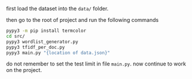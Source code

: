 first load the dataset into the `data/` folder.

then go to the root of project and run the following commands

```bash
pypy3 -m pip install termcolor
cd src/
pypy3 wordlist_generator.py
pypy3 tfidf_per_doc.py
pypy3 main.py "{location of data.json}"
```


do not remember to set the test limit in file `main.py`.
now continue to work on the project.